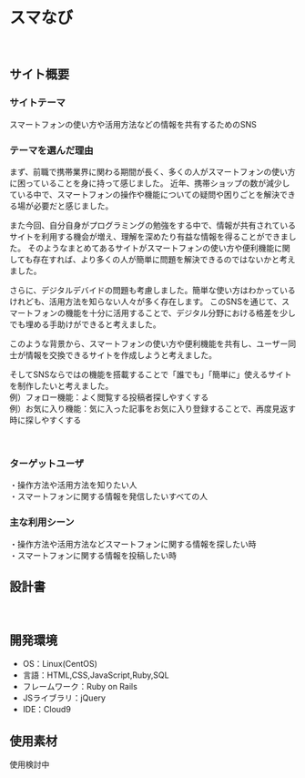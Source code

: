 # スマなび
​
## サイト概要
### サイトテーマ
スマートフォンの使い方や活用方法などの情報を共有するためのSNS  


### テーマを選んだ理由
まず、前職で携帯業界に関わる期間が長く、多くの人がスマートフォンの使い方に困っていることを身に持って感じました。
近年、携帯ショップの数が減少している中で、スマートフォンの操作や機能についての疑問や困りごとを解決できる場が必要だと感じました。

また今回、自分自身がプログラミングの勉強をする中で、情報が共有されているサイトを利用する機会が増え、理解を深めたり有益な情報を得ることができました。
そのようなまとめてあるサイトがスマートフォンの使い方や便利機能に関しても存在すれば、より多くの人が簡単に問題を解決できるのではないかと考えました。

さらに、デジタルデバイドの問題も考慮しました。簡単な使い方はわかっているけれども、活用方法を知らない人々が多く存在します。
このSNSを通じて、スマートフォンの機能を十分に活用することで、デジタル分野における格差を少しでも埋める手助けができると考えました。   


このような背景から、スマートフォンの使い方や便利機能を共有し、ユーザー同士が情報を交換できるサイトを作成しようと考えました。


そしてSNSならではの機能を搭載することで「誰でも」「簡単に」使えるサイトを制作したいと考えました。   
例）フォロー機能：よく閲覧する投稿者探しやすくする  
例）お気に入り機能：気に入った記事をお気に入り登録することで、再度見返す時に探しやすくする  


​
### ターゲットユーザ
・操作方法や活用方法を知りたい人  
・スマートフォンに関する情報を発信したいすべての人
​
### 主な利用シーン
・操作方法や活用方法などスマートフォンに関する情報を探したい時  
・スマートフォンに関する情報を投稿したい時
​
## 設計書
<!--テーマを設定・提出する時点では不要です-->
​
## 開発環境
- OS：Linux(CentOS)
- 言語：HTML,CSS,JavaScript,Ruby,SQL
- フレームワーク：Ruby on Rails
- JSライブラリ：jQuery
- IDE：Cloud9
​
## 使用素材
使用検討中